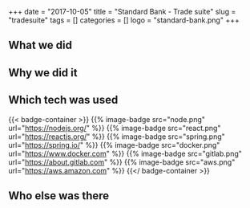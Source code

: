 +++ 
date = "2017-10-05"
title = "Standard Bank - Trade suite"
slug = "tradesuite" 
tags = []
categories = []
logo = "standard-bank.png"
+++
## What we did

## Why we did it

## Which tech was used
{{< badge-container >}}
  {{% image-badge src="node.png" url="https://nodejs.org/" %}}
  {{% image-badge src="react.png" url="https://reactjs.org/" %}}
  {{% image-badge src="spring.png" url="https://spring.io/" %}}
  {{% image-badge src="docker.png" url="https://www.docker.com" %}}
  {{% image-badge src="gitlab.png" url="https://about.gitlab.com" %}}
  {{% image-badge src="aws.png" url="https://aws.amazon.com" %}}
{{</ badge-container >}}

## Who else was there
